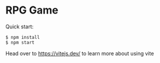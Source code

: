 # RPG Game

Quick start:

```
$ npm install
$ npm start
```

Head over to https://vitejs.dev/ to learn more about using vite
